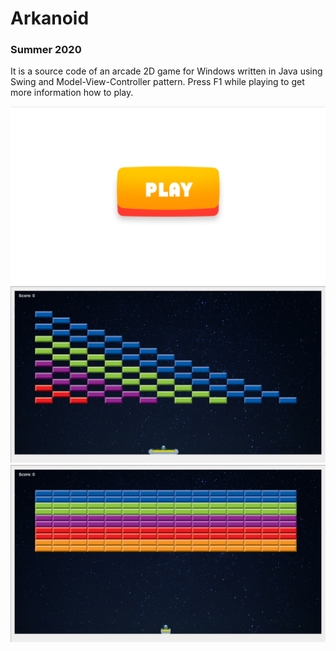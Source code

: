 # Arkanoid
### Summer 2020

It is a source code of an arcade 2D game for Windows written in Java using Swing and Model-View-Controller pattern.
Press F1 while playing to get more information how to play.

![Test Image 1](play.png)
![Test Image 2](game.png)
![Test Image 3](game2.png)
